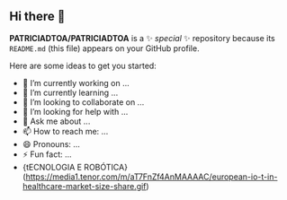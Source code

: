 ## Hi there 👋


**PATRICIADTOA/PATRICIADTOA** is a ✨ _special_ ✨ repository because its `README.md` (this file) appears on your GitHub profile.

Here are some ideas to get you started:
- 🔭 I’m currently working on ...
- 🌱 I’m currently learning ...
- 👯 I’m looking to collaborate on ...
- 🤔 I’m looking for help with ...
- 💬 Ask me about ...
- 📫 How to reach me: ...
- 😄 Pronouns: ...
- ⚡ Fun fact: ...
- {tECNOLOGIA E ROBÓTICA}(https://media1.tenor.com/m/aT7FnZf4AnMAAAAC/european-io-t-in-healthcare-market-size-share.gif)

